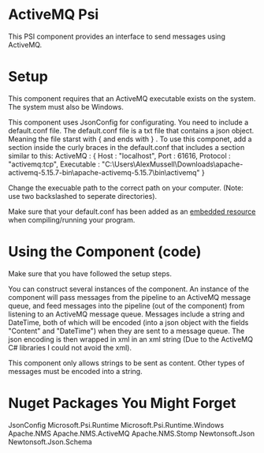 ﻿# ActiveMQ Psi
This PSI component provides an interface to send messages using ActiveMQ.

# Setup
This component requires that an ActiveMQ executable exists on the system. The system must also be Windows.

This component uses JsonConfig for configurating. You need to include a default.conf file. The default.conf
file is a txt file that contains a json object. Meaning the file starst with { and ends with } .
To use this componet, add a section inside the curly braces in the default.conf that includes a section
similar to this:
	ActiveMQ : {
		Host : "localhost",
		Port : 61616,
		Protocol : "activemq:tcp",
		Executable : "C:\\Users\\AlexMussell\\Downloads\\apache-activemq-5.15.7-bin\\apache-activemq-5.15.7\\bin\\activemq"
	}	

Change the execuable path to the correct path on your computer. (Note: use two backslashed to seperate directories).

Make sure that your default.conf has been added as an [embedded resource](https://stackoverflow.com/a/39368856/7725203) when compiling/running your program.



# Using the Component (code)
Make sure that you have followed the setup steps.

You can construct several instances of the component. An instance of the component will pass messages 
from the pipeline to an ActiveMQ message queue, and feed messages into the pipeline (out of the component) 
from listening to an ActiveMQ message queue. Messages include a string and DateTime, both of which will be
encoded (into a json object with the fields "Content" and "DateTime") when they are sent to a message queue.
The json encoding is then wrapped in xml in an xml string (Due to the ActiveMQ C# libraries I could not avoid
the xml).

This component only allows strings to be sent as content. Other types of messages must be encoded into a string.

# Nuget Packages You Might Forget
JsonConfig
Microsoft.Psi.Runtime
Microsoft.Psi.Runtime.Windows
Apache.NMS
Apache.NMS.ActiveMQ
Apache.NMS.Stomp
Newtonsoft.Json
Newtonsoft.Json.Schema